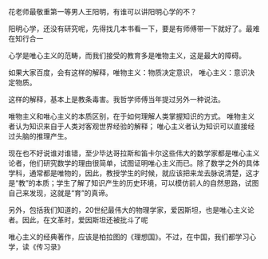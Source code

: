
花老师最敬重第一等男人王阳明，有谁可以讲阳明心学的不？

阳明心学，还没有研究呢，先得找几本书看一下，要是有师傅带一下就好了。最难在知行合一

心学是唯心主义的范畴，而我们接受的教育多是唯物主义，这是最大的障碍。

如果大家百度，会有这样的解释，唯物主义：物质决定意识， 唯心主义：意识决定物质。

这样的解释，基本上是教条毒害。我哲学师傅当年提过另外一种说法。

唯物主义和唯心主义的本质区别，在于如何理解人类掌握知识的方式。
唯物主义者认为知识来自于人类对客观世界经验的解释；
唯心主义者认为知识可以直接经过头脑的推理产生。

现在也不好说谁对谁错，至少毕达哥拉斯和笛卡尔这些伟大的数学家都是唯心主义论者，他们研究数学的理由很简单，试图证明唯心主义而已。除了数学之外的具体学科，通常都是唯物的，因此，教授学生的时候，就应该把来龙去脉说清楚，这才是“教”的本质；学生了解了知识产生的历史环境，可以模仿前人的自然思路，试图自己来发现，这就是“育”的真谛。

另外，包括我们知道的，20世纪最伟大的物理学家，爱因斯坦，也是唯心主义论者。因此，在文革时，爱因斯坦还被批斗了呢

唯心主义的经典著作，应该是柏拉图的《理想国》。不过，在中国，我们都学习心学，读《传习录》


